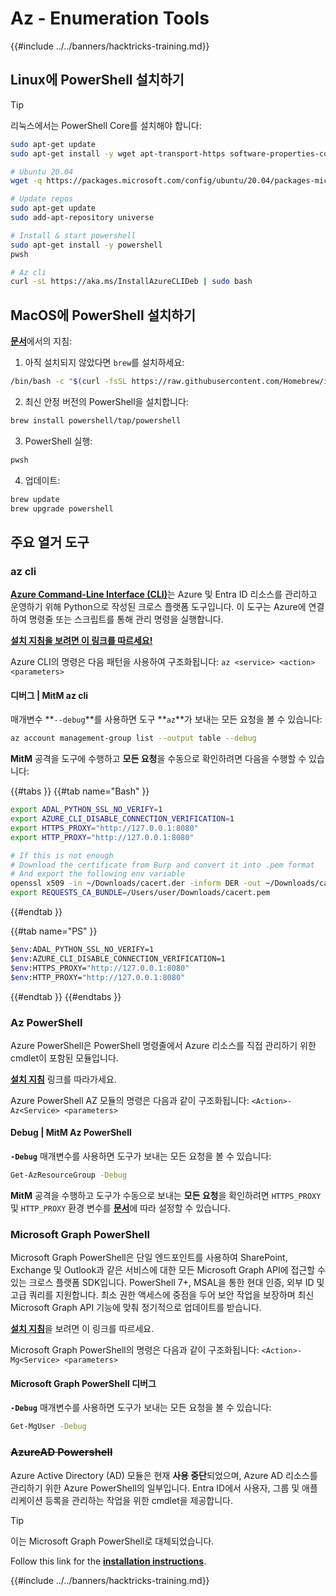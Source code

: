 # Az - Enumeration Tools

{{#include ../../banners/hacktricks-training.md}}

## Linux에 PowerShell 설치하기

> [!TIP]
> 리눅스에서는 PowerShell Core를 설치해야 합니다:
```bash
sudo apt-get update
sudo apt-get install -y wget apt-transport-https software-properties-common

# Ubuntu 20.04
wget -q https://packages.microsoft.com/config/ubuntu/20.04/packages-microsoft-prod.deb

# Update repos
sudo apt-get update
sudo add-apt-repository universe

# Install & start powershell
sudo apt-get install -y powershell
pwsh

# Az cli
curl -sL https://aka.ms/InstallAzureCLIDeb | sudo bash
```
## MacOS에 PowerShell 설치하기

[**문서**](https://learn.microsoft.com/en-us/powershell/scripting/install/installing-powershell-on-macos?view=powershell-7.4)에서의 지침:

1. 아직 설치되지 않았다면 `brew`를 설치하세요:
```bash
/bin/bash -c "$(curl -fsSL https://raw.githubusercontent.com/Homebrew/install/HEAD/install.sh)"
```
2. 최신 안정 버전의 PowerShell을 설치합니다:
```sh
brew install powershell/tap/powershell
```
3. PowerShell 실행:
```sh
pwsh
```
4. 업데이트:
```sh
brew update
brew upgrade powershell
```
## 주요 열거 도구

### az cli

[**Azure Command-Line Interface (CLI)**](https://learn.microsoft.com/en-us/cli/azure/install-azure-cli)는 Azure 및 Entra ID 리소스를 관리하고 운영하기 위해 Python으로 작성된 크로스 플랫폼 도구입니다. 이 도구는 Azure에 연결하여 명령줄 또는 스크립트를 통해 관리 명령을 실행합니다.

[**설치 지침을 보려면 이 링크를 따르세요!**](https://learn.microsoft.com/en-us/cli/azure/install-azure-cli#install) 

Azure CLI의 명령은 다음 패턴을 사용하여 구조화됩니다: `az <service> <action> <parameters>`

#### 디버그 | MitM az cli

매개변수 **`--debug`**를 사용하면 도구 **`az`**가 보내는 모든 요청을 볼 수 있습니다:
```bash
az account management-group list --output table --debug
```
**MitM** 공격을 도구에 수행하고 **모든 요청**을 수동으로 확인하려면 다음을 수행할 수 있습니다:

{{#tabs }}
{{#tab name="Bash" }}
```bash
export ADAL_PYTHON_SSL_NO_VERIFY=1
export AZURE_CLI_DISABLE_CONNECTION_VERIFICATION=1
export HTTPS_PROXY="http://127.0.0.1:8080"
export HTTP_PROXY="http://127.0.0.1:8080"

# If this is not enough
# Download the certificate from Burp and convert it into .pem format
# And export the following env variable
openssl x509 -in ~/Downloads/cacert.der -inform DER -out ~/Downloads/cacert.pem -outform PEM
export REQUESTS_CA_BUNDLE=/Users/user/Downloads/cacert.pem
```
{{#endtab }}

{{#tab name="PS" }}
```bash
$env:ADAL_PYTHON_SSL_NO_VERIFY=1
$env:AZURE_CLI_DISABLE_CONNECTION_VERIFICATION=1
$env:HTTPS_PROXY="http://127.0.0.1:8080"
$env:HTTP_PROXY="http://127.0.0.1:8080"
```
{{#endtab }}
{{#endtabs }}

### Az PowerShell

Azure PowerShell은 PowerShell 명령줄에서 Azure 리소스를 직접 관리하기 위한 cmdlet이 포함된 모듈입니다.

[**설치 지침**](https://learn.microsoft.com/en-us/powershell/azure/install-azure-powershell) 링크를 따라가세요.

Azure PowerShell AZ 모듈의 명령은 다음과 같이 구조화됩니다: `<Action>-Az<Service> <parameters>`

#### Debug | MitM Az PowerShell

**`-Debug`** 매개변수를 사용하면 도구가 보내는 모든 요청을 볼 수 있습니다:
```bash
Get-AzResourceGroup -Debug
```
**MitM** 공격을 수행하고 도구가 수동으로 보내는 **모든 요청**을 확인하려면 `HTTPS_PROXY` 및 `HTTP_PROXY` 환경 변수를 [**문서**](https://learn.microsoft.com/en-us/powershell/azure/az-powershell-proxy)에 따라 설정할 수 있습니다.

### Microsoft Graph PowerShell

Microsoft Graph PowerShell은 단일 엔드포인트를 사용하여 SharePoint, Exchange 및 Outlook과 같은 서비스에 대한 모든 Microsoft Graph API에 접근할 수 있는 크로스 플랫폼 SDK입니다. PowerShell 7+, MSAL을 통한 현대 인증, 외부 ID 및 고급 쿼리를 지원합니다. 최소 권한 액세스에 중점을 두어 보안 작업을 보장하며 최신 Microsoft Graph API 기능에 맞춰 정기적으로 업데이트를 받습니다.

[**설치 지침**](https://learn.microsoft.com/en-us/powershell/microsoftgraph/installation)을 보려면 이 링크를 따르세요.

Microsoft Graph PowerShell의 명령은 다음과 같이 구조화됩니다: `<Action>-Mg<Service> <parameters>`

#### Microsoft Graph PowerShell 디버그

**`-Debug`** 매개변수를 사용하면 도구가 보내는 모든 요청을 볼 수 있습니다:
```bash
Get-MgUser -Debug
```
### ~~**AzureAD Powershell**~~

Azure Active Directory (AD) 모듈은 현재 **사용 중단**되었으며, Azure AD 리소스를 관리하기 위한 Azure PowerShell의 일부입니다. Entra ID에서 사용자, 그룹 및 애플리케이션 등록을 관리하는 작업을 위한 cmdlet을 제공합니다.

> [!TIP]
> 이는 Microsoft Graph PowerShell로 대체되었습니다.

Follow this link for the [**installation instructions**](https://www.powershellgallery.com/packages/AzureAD).

{{#include ../../banners/hacktricks-training.md}}
